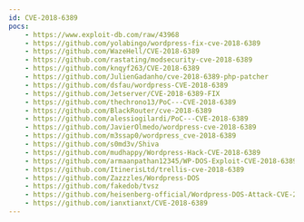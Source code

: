 ```yaml
---
id: CVE-2018-6389
pocs:
    - https://www.exploit-db.com/raw/43968
    - https://github.com/yolabingo/wordpress-fix-cve-2018-6389
    - https://github.com/WazeHell/CVE-2018-6389
    - https://github.com/rastating/modsecurity-cve-2018-6389
    - https://github.com/knqyf263/CVE-2018-6389
    - https://github.com/JulienGadanho/cve-2018-6389-php-patcher
    - https://github.com/dsfau/wordpress-CVE-2018-6389
    - https://github.com/Jetserver/CVE-2018-6389-FIX
    - https://github.com/thechrono13/PoC---CVE-2018-6389
    - https://github.com/BlackRouter/cve-2018-6389
    - https://github.com/alessiogilardi/PoC---CVE-2018-6389
    - https://github.com/JavierOlmedo/wordpress-cve-2018-6389
    - https://github.com/m3ssap0/wordpress_cve-2018-6389
    - https://github.com/s0md3v/Shiva
    - https://github.com/mudhappy/Wordpress-Hack-CVE-2018-6389
    - https://github.com/armaanpathan12345/WP-DOS-Exploit-CVE-2018-6389
    - https://github.com/ItinerisLtd/trellis-cve-2018-6389
    - https://github.com/Zazzzles/Wordpress-DOS
    - https://github.com/fakedob/tvsz
    - https://github.com/heisenberg-official/Wordpress-DOS-Attack-CVE-2018-6389
    - https://github.com/ianxtianxt/CVE-2018-6389
---
```

